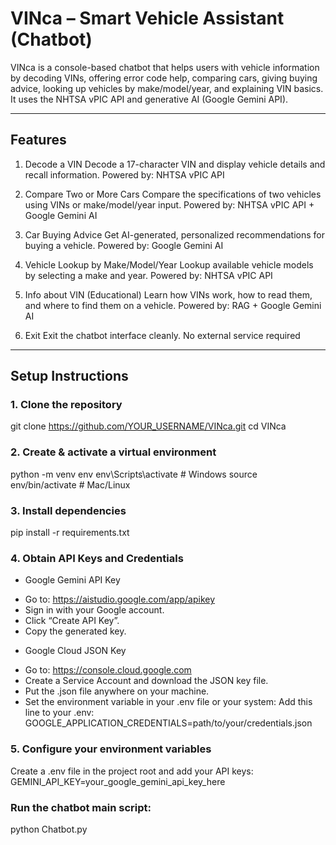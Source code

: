 # VINca – Smart Vehicle Assistant (Chatbot)


VINca is a console-based chatbot that helps users with vehicle information by decoding VINs, offering error code help, comparing cars, giving buying advice, looking up vehicles by make/model/year, and explaining VIN basics. It uses the NHTSA vPIC API and generative AI (Google Gemini API).

---

## Features

1. Decode a VIN
Decode a 17-character VIN and display vehicle details and recall information.
Powered by: NHTSA vPIC API

2. Compare Two or More Cars
Compare the specifications of two vehicles using VINs or make/model/year input.
Powered by: NHTSA vPIC API + Google Gemini AI

3. Car Buying Advice
Get AI-generated, personalized recommendations for buying a vehicle.
Powered by: Google Gemini AI

4. Vehicle Lookup by Make/Model/Year
Lookup available vehicle models by selecting a make and year.
Powered by: NHTSA vPIC API

5. Info about VIN (Educational)
Learn how VINs work, how to read them, and where to find them on a vehicle.
Powered by: RAG + Google Gemini AI

6. Exit
Exit the chatbot interface cleanly.
No external service required

---

## Setup Instructions

### 1. Clone the repository
git clone https://github.com/YOUR_USERNAME/VINca.git
cd VINca

### 2. Create & activate a virtual environment
python -m venv env
env\Scripts\activate   # Windows
source env/bin/activate  # Mac/Linux

### 3. Install dependencies
pip install -r requirements.txt

### 4. Obtain API Keys and Credentials
* Google Gemini API Key
- Go to: https://aistudio.google.com/app/apikey
- Sign in with your Google account.
- Click “Create API Key”.
- Copy the generated key.

* Google Cloud JSON Key
- Go to: https://console.cloud.google.com
- Create a Service Account and download the JSON key file.
- Put the .json file anywhere on your machine.
- Set the environment variable in your .env file or your system:
  Add this line to your .env:
  GOOGLE_APPLICATION_CREDENTIALS=path/to/your/credentials.json



### 5. Configure your environment variables
Create a .env file in the project root and add your API keys:
GEMINI_API_KEY=your_google_gemini_api_key_here

### Run the chatbot main script:
python Chatbot.py
